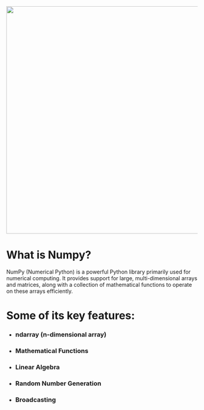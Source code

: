 <img style="margin-right: 30px " width="600" height="600" src="https://github.com/Tuhin4042/resource/blob/main/Numpy.png">

# What is Numpy? 
NumPy (Numerical Python) is a powerful Python library primarily used for numerical computing. It provides support for large, multi-dimensional arrays and matrices, along with a collection of mathematical functions to operate on these arrays efficiently.
# Some of its key features:

- ### ndarray (n-dimensional array)
- ### Mathematical Functions
- ### Linear Algebra
- ### Random Number Generation
- ### Broadcasting
